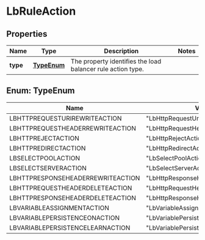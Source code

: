 # LbRuleAction

## Properties
Name | Type | Description | Notes
------------ | ------------- | ------------- | -------------
**type** | [**TypeEnum**](#TypeEnum) | The property identifies the load balancer rule action type.  | 

<a name="TypeEnum"></a>
## Enum: TypeEnum
Name | Value
---- | -----
LBHTTPREQUESTURIREWRITEACTION | &quot;LbHttpRequestUriRewriteAction&quot;
LBHTTPREQUESTHEADERREWRITEACTION | &quot;LbHttpRequestHeaderRewriteAction&quot;
LBHTTPREJECTACTION | &quot;LbHttpRejectAction&quot;
LBHTTPREDIRECTACTION | &quot;LbHttpRedirectAction&quot;
LBSELECTPOOLACTION | &quot;LbSelectPoolAction&quot;
LBSELECTSERVERACTION | &quot;LbSelectServerAction&quot;
LBHTTPRESPONSEHEADERREWRITEACTION | &quot;LbHttpResponseHeaderRewriteAction&quot;
LBHTTPREQUESTHEADERDELETEACTION | &quot;LbHttpRequestHeaderDeleteAction&quot;
LBHTTPRESPONSEHEADERDELETEACTION | &quot;LbHttpResponseHeaderDeleteAction&quot;
LBVARIABLEASSIGNMENTACTION | &quot;LbVariableAssignmentAction&quot;
LBVARIABLEPERSISTENCEONACTION | &quot;LbVariablePersistenceOnAction&quot;
LBVARIABLEPERSISTENCELEARNACTION | &quot;LbVariablePersistenceLearnAction&quot;
